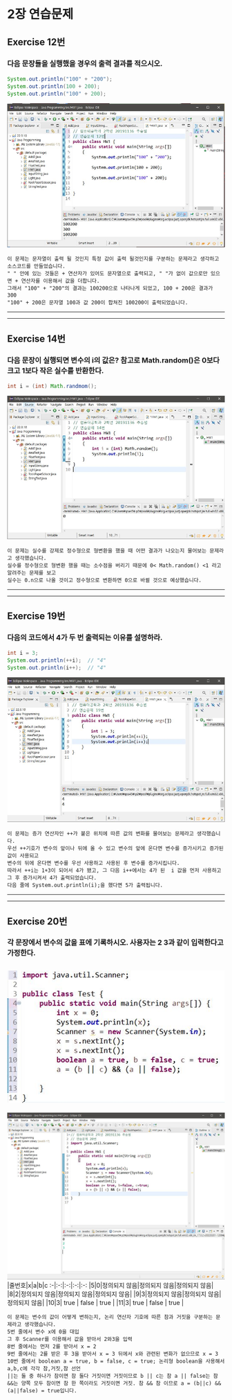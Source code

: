 # 2장 연습문제
## Exercise 12번
### 다음 문장들을 실행했을 경우의 출력 결과를 적으시오.
```java
System.out.println("100" + "200");
System.out.println(100 + 200);
System.out.println("100" + 200);
```
![1](/img/EX-12.JPG)
```
이 문제는 문자열이 출력 될 것인지 특정 값이 출력 될것인지를 구분하는 문제라고 생각하고 소스코드를 만들었습니다.
" " 안에 있는 것들은 + 연산자가 있어도 문자열으로 출력되고, " "가 없이 값으로만 있으면 + 연산자를 이용해서 값을 더합니다.
그래서 "100" + "200"의 결과는 100200으로 나타나게 되었고, 100 + 200은 결과가 300
"100" + 200은 문자열 100과 값 200이 합쳐진 100200이 출력되었습니다.
```
---
---
## Exercise 14번
### 다음 문장이 실행되면 변수의 i의 값은? 참고로 Math.random()은 0보다 크고 1보다 작은 실수를 반환한다.
```java
int i = (int) Math.randmom();
```
![1](/img/EX-14.JPG)
```
이 문제는 실수를 강제로 정수형으로 형변환을 했을 때 어떤 결과가 나오는지 물어보는 문제라고 생각했습니다.
실수를 정수형으로 형변환 했을 때는 소수점을 버리기 때문에 0< Math.random() <1 라고 알려주는 문제를 보고
실수는 0.n으로 나올 것이고 정수형으로 변환하면 0으로 바뀔 것으로 예상했습니다.
```
---
---
## Exercise 19번
### 다음의 코드에서 4가 두 번 출력되는 이유를 설명하라.
```java
int i = 3;
System.out.println(++i);  // "4"
System.out.println(i++);  // "4"
```
![1](/img/EX-19.JPG)
```
이 문제는 증가 연산자인 ++가 붙은 위치에 따른 값의 변화를 물어보는 문제라고 생각했습니다.
우선 ++기호가 변수의 앞이나 뒤에 올 수 있고 변수의 앞에 온다면 변수를 증가시키고 증가된 값이 사용되고
변수의 뒤에 온다면 변수를 우선 사용하고 사용된 후 변수를 증가시킵니다.
따라서 ++i는 1+3이 되어서 4가 됐고, 그 다음 i++에서는 4가 된  i 값을 먼저 사용하고 그 후 증가시켜서 4가 출력되었습니다.
다음 줄에 System.out.println(i);을 했다면 5가 출력됩니다.
```
---
---
## Exercise 20번
### 각 문장에서 변수의 값을 표에 기록하시오. 사용자는 2 3과 같이 입력한다고 가정한다.
![1](/img/EX-20.2.JPG)
---
![1](/img/EX-20.JPG)
|줄번호|x|a|b|c
:-|:-:|:-:|:-:|:-:
|5|0|정의되지 않음|정의되지 않음|정의되지 않음|
|8|2|정의되지 않음|정의되지 않음|정의되지 않음|
|9|3|정의되지 않음|정의되지 않음|정의되지 않음|
|10|3| true | false | true |
|11|3| true | false | true |
```
이 문제는 변수의 값이 어떻게 변하는지, 논리 연산자 기호에 따른 참과 거짓을 구분하는 문제라고 생각했습니다.
5번 줄에서 변수 x에 0을 대입
그 후 Scanner를 이용해서 값을 받아서 2와3을 입력
8번 줄에서는 먼저 2를 받아서 x = 2
9번 줄에서는 2를 받은 후 3을 받아서 x = 3 뒤에서 x와 관련된 변화가 없으므로 x = 3 
10번 줄에서 boolean a = true, b = false, c = true; 논리형 boolean을 사용해서 a,b,c에 각각 참,거짓,참 선언
||는 둘 중 하나가 참이면 참 둘다 거짓이면 거짓이므로 b || c는 참 a || false는 참
&&는 양쪽 모두 참이면 참 한 쪽이라도 거짓이면 거짓. 참 && 참 이므로 a = (b||c) && (a||false) = true입니다.
```




